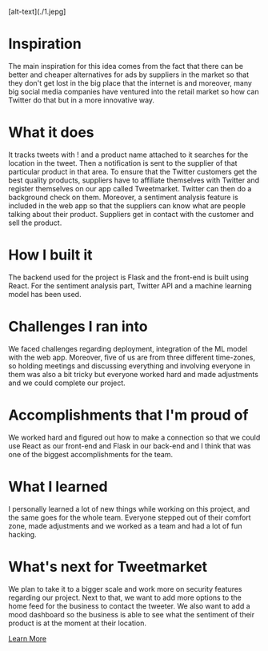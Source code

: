 [alt-text](./1.jepg]

# Inspiration
The main inspiration for this idea comes from the fact that there can be better and cheaper alternatives for ads by suppliers in the market so that they don't get lost in the big place that the internet is and moreover, many big social media companies have ventured into the retail market so how can Twitter do that but in a more innovative way.

# What it does
It tracks tweets with ! and a product name attached to it searches for the location in the tweet. Then a notification is sent to the supplier of that particular product in that area. To ensure that the Twitter customers get the best quality products, suppliers have to affiliate themselves with Twitter and register themselves on our app called Tweetmarket. Twitter can then do a background check on them. Moreover, a sentiment analysis feature is included in the web app so that the suppliers can know what are people talking about their product. Suppliers get in contact with the customer and sell the product.

# How I built it
The backend used for the project is Flask and the front-end is built using React. For the sentiment analysis part, Twitter API and a machine learning model has been used.

# Challenges I ran into
We faced challenges regarding deployment, integration of the ML model with the web app. Moreover, five of us are from three different time-zones, so holding meetings and discussing everything and involving everyone in them was also a bit tricky but everyone worked hard and made adjustments and we could complete our project.

# Accomplishments that I'm proud of
We worked hard and figured out how to make a connection so that we could use React as our front-end and Flask in our back-end and I think that was one of the biggest accomplishments for the team.

# What I learned
I personally learned a lot of new things while working on this project, and the same goes for the whole team. Everyone stepped out of their comfort zone, made adjustments and we worked as a team and had a lot of fun hacking.

# What's next for Tweetmarket
We plan to take it to a bigger scale and work more on security features regarding our project. Next to that, we want to add more options to the home feed for the business to contact the tweeter. We also want to add a mood dashboard so the business is able to see what the sentiment of their product is at the moment at their location.

[Learn More](https://devpost.com/software/tweetmarket-uzqfpj)
